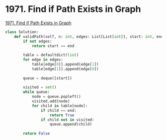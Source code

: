 # 1971. Find if Path Exists in Graph

[1971. Find if Path Exists in Graph](https://leetcode.com/problems/find-if-path-exists-in-graph/)

```python
class Solution:
    def validPath(self, n: int, edges: List[List[int]], start: int, end: int) -> bool:
        if not edges:
            return start == end
        
        table = defaultdict(list)
        for edge in edges:
            table[edge[0]].append(edge[1]) 
            table[edge[1]].append(edge[0])
            
        queue = deque([start])
        
        visited = set() 
        while queue:
            node = queue.popleft()
            visited.add(node)
            for child in table[node]:
                if child == end:
                    return True
                if child not in visited:
                    queue.append(child)
        
        return False
```

